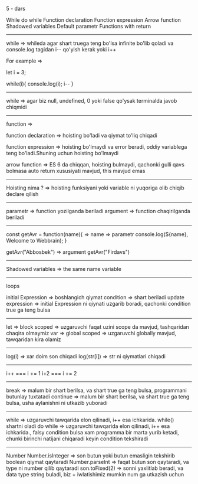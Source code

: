 5 - dars

While
do while
Function declaration
Function expression
Arrow function
Shadowed variables
Default parametr
Functions with return

-----------------------------------------

while => whileda agar shart truega teng bo'lsa infinite bo'lib qoladi va console.log tagidan i-- 
            qo'yish kerak yoki i++

For example =>

let i = 3;

while(i){
    console.log(i);
    i--
}

-----------------------------------------

while => agar biz null, undefined, 0 yoki false qo'ysak terminalda javob chiqmidi

-----------------------------------------

function =>

function declaration => hoisting bo'ladi va qiymat to'liq chiqadi

function expression => hoisting bo'lmaydi va error beradi, oddiy variablega teng bo'ladi.Shuning uchun hoisting bo'lmaydi

arrow function => ES 6 da chiqqan, hoisting bulmaydi, qachonki gulli qavs bolmasa auto return xususiyati mavjud, this mavjud emas

-----------------------------------------

Hoisting nima ? => hoisting funksiyani yoki variable ni yuqoriga olib chiqib declare qilish

-----------------------------------------

parametr => function yozilganda beriladi
argument => function chaqirilganda beriladi

-----------------------------------------

const getAvr = function(name){ => name => parametr
    console.log(${name}, Welcome to Webbrain);
}

getAvr("Abbosbek")  => argument
getAvr("Firdavs")

-----------------------------------------

Shadowed variables => the same name variable

-----------------------------------------

loops

initial Expression => boshlangich qiymat
condition => shart beriladi
update expression => initial Expression ni qiynati uzgarib boradi, qachonki condition true ga teng bulsa

-----------------------------------------

let => block scoped => uzgaruvchi faqat uzini scope da mavjud, tashqaridan chaqira olmaymiz
var => global scoped => uzgaruvchi globally mavjud, tawqaridan kira olamiz

-----------------------------------------

log(i) => xar doim son chiqadi
log(str[i]) => str ni qiymatlari chiqadi

-----------------------------------------

i++ === i += 1
i+2 === i += 2

-----------------------------------------

break => malum bir shart berilsa, va shart true ga teng bulsa, programmani butunlay tuxtatadi
continue => malum bir shart berilsa, va shart true ga teng bulsa, usha aylanishni ni utkazib yuboradi

-----------------------------------------

while => uzgaruvchi tawqarida elon qilinadi, i++ esa ichkarida. while() shartni oladi
do while => uzgaruvchi tawqarida elon qilinadi, i++ esa ichkarida., falsy condition bulsa xam programma
               bir marta yurib ketadi, chunki birinchi natijani chiqaradi keyin condition tekshiradi

-----------------------------------------

Number
Number.isInteger => son butun yoki butun emasligin tekshirib boolean qiymat qaytaradi
Number.parseInt => faqat butun son qaytaradi, va type ni number qilib qaytaradi
son.toFixed(2) => sonni yaxlitlab beradi, va data type string buladi, biz + iwlatishimiz mumkin num 
                     ga utkazish uchun

